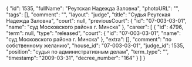 {
    "id": 1535,
    "fullName": "Реутская Надежда Заловна",
    "photoURL": "",
    "tags": [],
    "comment": "",
    "layout": "judge",
    "title": "Судья Реутская Надежда Заловна",
    "court": null,
    "previousCourt": {
        "id": "07-003-03-01",
        "name": "суд Московского района г. Минска"
    },
    "career": [
        {
            "id": 4796,
            "term": null,
            "type": "released",
            "court": {
                "id": "07-003-03-01",
                "name": "суд Московского района г. Минска"
            },
            "extra": [],
            "comment": "по собственному желанию",
            "house_id": "07-003-03-01",
            "judge_id": 1535,
            "position": "судья по административным делам",
            "term_type": "",
            "timestamp": "2009-03-31",
            "decree_number": "164"
        }
    ]
}